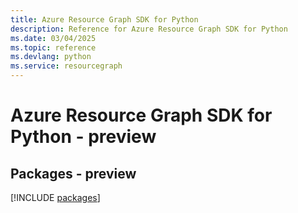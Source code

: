 ```yaml
---
title: Azure Resource Graph SDK for Python
description: Reference for Azure Resource Graph SDK for Python
ms.date: 03/04/2025
ms.topic: reference
ms.devlang: python
ms.service: resourcegraph
---
```

# Azure Resource Graph SDK for Python - preview
## Packages - preview
[!INCLUDE [packages](resource-graph-index.md)]